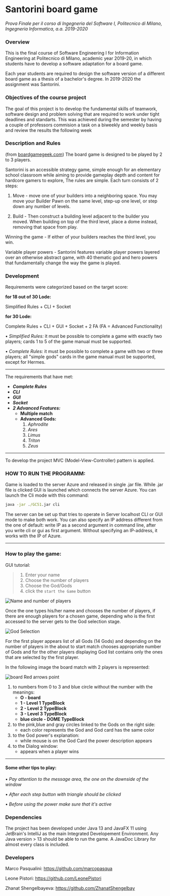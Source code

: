 # Santorini board game 
*Prova Finale per il corso di Ingegneria del Software I, Politecnico di Milano, Ingegneria Informatica, a.a. 2019-2020*

### Overview
This is the final course of Software Engineering I for Information Engineering at Politecnico di Milano, academic year 2019-20, in which students have to develop a software adaptation for a board game.

Each year students are required to design the software version of a different board game as a thesis of a bachelor's degree. In 2019-2020 the assignment was Santorini.

### Objectives of the course project
The goal of this project is to develop the fundamental skills of teamwork, software design and problem solving that are required to work under tight deadlines and standarts. This was achieved during the semester by having a couple of professors commision a task on a biweekly and weekly basis and review the results the following week

### Description and Rules
(from [boardgamegeek.com](https://boardgamegeek.com/boardgame/194655/santorini))
The board game is designed to be played by 2 to 3 players. 

Santorini is an accessible strategy game, simple enough for an elementary school classroom while aiming to provide gameplay depth and content for hardcore gamers to explore, The rules are simple. Each turn consists of 2 steps:

1. Move - move one of your builders into a neighboring space. You may move your Builder Pawn on the same level, step-up one level, or step down any number of levels.

2. Build - Then construct a building level adjacent to the builder you moved. When building on top of the third level, place a dome instead, removing that space from play.

Winning the game - If either of your builders reaches the third level, you win.

Variable player powers - Santorini features variable player powers layered over an otherwise abstract game, with 40 thematic god and hero powers that fundamentally change the way the game is played.

### Development
Requirements were categorized based on the target score:

**for 18 out of 30 Lode:**

Simplified Rules + CLI + Socket

**for 30 Lode:**

Complete Rules + CLI + GUI + Socket + 2 FA (FA = Advanced Functionality)

• *Simplified Rules:* it must be possible to complete a game with exactly two players;
cards 1 to 5 of the game manual must be supported.

• *Complete Rules:* it must be possible to complete a game with two or three players; all "simple gods" cards in the game manual must be supported, except for Hermes.

-------------------------
The requirements that have met:
* ***Complete Rules***
* ***CLI***
* ***GUI***
* ***Socket***
* ***2 Advanced Features:***
    - **Multiple match**
    - **Advanced Gods:**
        1. *Aphrodite*
        2. *Ares*
        3. *Limus*
        4. *Triton*
        5. *Zeus*

-------------------------
To develop the project MVC (Model-View-Controller) pattern is applied.

### HOW TO RUN THE PROGRAMM:

Game is loaded to the server Azure and released in single .jar file. While .jar file is clicked GUI is launched which connects the server Azure.
You can launch the Cli mode with this command:
```cmd
java -jar ./GC51.jar cli
```

The server can be set up that tries to operate in Server localhost  CLI or GUI  mode to make both work.
You can also specify an IP address different from the one of default: write IP as a second argument in command line, after you write cli or gui as first argument.
Without specifying an IP-address, it works with the IP of Azure.

-------------------------
### How to play the game: 
GUI tutorial:

>1. Enter your name
>2. Choose the number of players
>3. Choose the God/Gods
>4. click the `start the Game` button

![Name and number of players](src/main/resources/123.png "Name and number of player")

Once the one types his/her name and chooses the number of players, if there are enough players for a chosen game, depending who is the first accessed to the server gets to the God selection  stage.

![God Selection](src/main/resources/godsel.jpg "God selection for the first player and the second")

 For the first player appears list of all Gods (14 Gods) and depending on the number of players in the about to start match chooses appropriate number of Gods and for the other players displaying God list contains only the ones that are selected by the first player.   
  
In the following image the board match with 2 players is represented:
 
![board](src/main/resources/game.png "Board")
Red arrows point 
1. to numbers from 0 to 3 and blue circle without the number with the meanings:
    - **O - board**
    - **1 - Level 1 TypeBlock**
    - **2 - Level 2 TypeBlock**
    - **3 - Level 3 TypeBlock**
    - **blue circle - DOME TypeBlock**
2. to the pink,blue and gray circles linked to the Gods on the right side:
    - each color represents the God and God card has the same color
3. to the God power's explanation:
    - while mouse is on the God Card the power description appears
4. to the Dialog window:
    - appears when a player wins  

***************************************
#### Some other tips to play:

• *Pay attention to the message area, the one on the downside of the window*

• *After each step button with triangle should be clicked* 

• *Before using the power make sure that it's active*

### Dependencies
The project has been developed under Java 13 and JavaFX 11 using JetBrain's IntelliJ as the main Integrated Developement Environment. Any Java version > 13 should be able to run the game. A JavaDoc Library for almost every class is included.

### Developers
Marco Pasqualini: https://github.com/marcopasqua

Leone Pistori: https://github.com/LeonePistori

Zhanat Shengelbayeva: https://github.com/ZhanatShengelbay